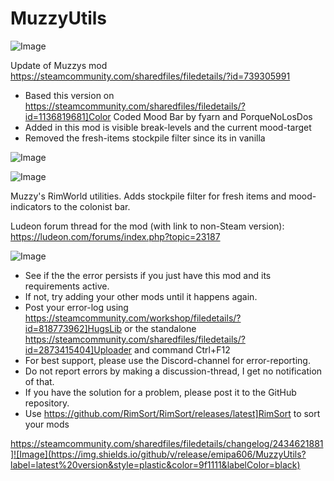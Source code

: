 # MuzzyUtils

![Image](https://i.imgur.com/buuPQel.png)

Update of Muzzys mod
https://steamcommunity.com/sharedfiles/filedetails/?id=739305991

- Based this version on https://steamcommunity.com/sharedfiles/filedetails/?id=1136819681]Color Coded Mood Bar by fyarn and PorqueNoLosDos
- Added in this mod is visible break-levels and the current mood-target
- Removed the fresh-items stockpile filter since its in vanilla

![Image](https://i.imgur.com/pufA0kM.png)

	
![Image](https://i.imgur.com/Z4GOv8H.png)

Muzzy's RimWorld utilities. Adds stockpile filter for fresh items and mood-indicators to the colonist bar.

Ludeon forum thread for the mod (with link to non-Steam version): https://ludeon.com/forums/index.php?topic=23187

![Image](https://i.imgur.com/PwoNOj4.png)



-  See if the the error persists if you just have this mod and its requirements active.
-  If not, try adding your other mods until it happens again.
-  Post your error-log using https://steamcommunity.com/workshop/filedetails/?id=818773962]HugsLib or the standalone https://steamcommunity.com/sharedfiles/filedetails/?id=2873415404]Uploader and command Ctrl+F12
-  For best support, please use the Discord-channel for error-reporting.
-  Do not report errors by making a discussion-thread, I get no notification of that.
-  If you have the solution for a problem, please post it to the GitHub repository.
-  Use https://github.com/RimSort/RimSort/releases/latest]RimSort to sort your mods



https://steamcommunity.com/sharedfiles/filedetails/changelog/2434621881]![Image](https://img.shields.io/github/v/release/emipa606/MuzzyUtils?label=latest%20version&style=plastic&color=9f1111&labelColor=black)

